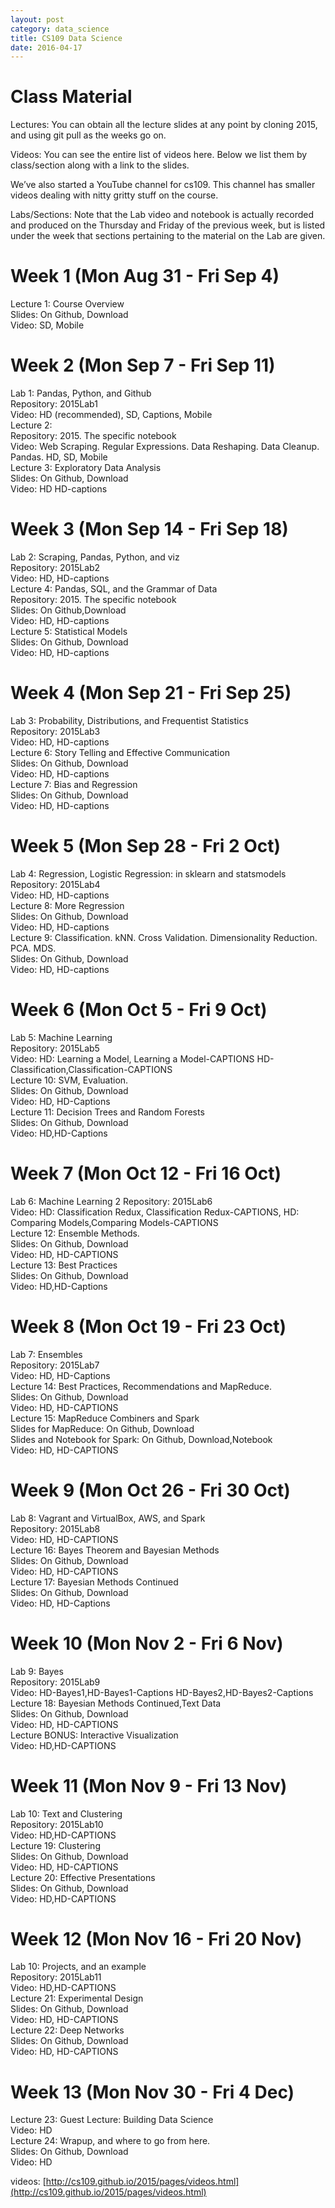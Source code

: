 ```yaml
---
layout: post
category: data_science 
title: CS109 Data Science 
date: 2016-04-17
---
```



# Class Material    
Lectures: You can obtain all the lecture slides at any point by cloning 2015, and using git pull as the weeks go on.    

Videos: You can see the entire list of videos here. Below we list them by class/section along with a link to the slides.    

We’ve also started a YouTube channel for cs109. This channel has smaller videos dealing with nitty gritty stuff on the course.    

Labs/Sections: Note that the Lab video and notebook is actually recorded and produced on the Thursday and Friday of the previous week, but is listed under the week that sections pertaining to the material on the Lab are given.    

# Week 1 (Mon Aug 31 - Fri Sep 4)    
Lecture 1: Course Overview    
Slides: On Github, Download     
Video: SD, Mobile    


# Week 2 (Mon Sep 7 - Fri Sep 11)   
Lab 1: Pandas, Python, and Github    
Repository: 2015Lab1    
Video: HD (recommended), SD, Captions, Mobile    
Lecture 2:    
Repository: 2015. The specific notebook    
Video: Web Scraping. Regular Expressions. Data Reshaping. Data Cleanup. Pandas. HD, SD, Mobile    
Lecture 3: Exploratory Data Analysis    
Slides: On Github, Download    
Video: HD HD-captions    


# Week 3 (Mon Sep 14 - Fri Sep 18)    
Lab 2: Scraping, Pandas, Python, and viz    
Repository: 2015Lab2    
Video: HD, HD-captions    
Lecture 4: Pandas, SQL, and the Grammar of Data    
Repository: 2015. The specific notebook    
Slides: On Github,Download    
Video: HD, HD-captions    
Lecture 5: Statistical Models    
Slides: On Github, Download    
Video: HD, HD-captions    


# Week 4 (Mon Sep 21 - Fri Sep 25)    
Lab 3: Probability, Distributions, and Frequentist Statistics    
Repository: 2015Lab3    
Video: HD, HD-captions    
Lecture 6: Story Telling and Effective Communication    
Slides: On Github, Download    
Video: HD, HD-captions    
Lecture 7: Bias and Regression    
Slides: On Github, Download    
Video: HD, HD-captions    


# Week 5 (Mon Sep 28 - Fri 2 Oct)    
Lab 4: Regression, Logistic Regression: in sklearn and statsmodels    
Repository: 2015Lab4    
Video: HD, HD-captions    
Lecture 8: More Regression    
Slides: On Github, Download    
Video: HD, HD-captions    
Lecture 9: Classification. kNN. Cross Validation. Dimensionality Reduction. PCA. MDS.    
Slides: On Github, Download    
Video: HD, HD-captions    


# Week 6 (Mon Oct 5 - Fri 9 Oct)    
Lab 5: Machine Learning    
Repository: 2015Lab5    
Video: HD: Learning a Model, Learning a Model-CAPTIONS HD-Classification,Classification-CAPTIONS    
Lecture 10: SVM, Evaluation.    
Slides: On Github, Download    
Video: HD, HD-Captions    
Lecture 11: Decision Trees and Random Forests    
Slides: On Github, Download    
Video: HD,HD-Captions    


# Week 7 (Mon Oct 12 - Fri 16 Oct)    
Lab 6: Machine Learning 2
Repository: 2015Lab6    
Video: HD: Classification Redux, Classification Redux-CAPTIONS, HD: Comparing Models,Comparing Models-CAPTIONS    
Lecture 12: Ensemble Methods.    
Slides: On Github, Download    
Video: HD, HD-CAPTIONS    
Lecture 13: Best Practices        
Slides: On Github, Download    
Video: HD,HD-Captions    


# Week 8 (Mon Oct 19 - Fri 23 Oct)    
Lab 7: Ensembles    
Repository: 2015Lab7    
Video: HD, HD-Captions    
Lecture 14: Best Practices, Recommendations and MapReduce.    
Slides: On Github, Download    
Video: HD, HD-CAPTIONS    
Lecture 15: MapReduce Combiners and Spark    
Slides for MapReduce: On Github, Download    
Slides and Notebook for Spark: On Github, Download,Notebook    
Video: HD, HD-CAPTIONS    


# Week 9 (Mon Oct 26 - Fri 30 Oct)    
Lab 8: Vagrant and VirtualBox, AWS, and Spark    
Repository: 2015Lab8    
Video: HD, HD-CAPTIONS    
Lecture 16: Bayes Theorem and Bayesian Methods    
Slides: On Github, Download   
Video: HD, HD-CAPTIONS    
Lecture 17: Bayesian Methods Continued    
Slides: On Github, Download    
Video: HD, HD-Captions    


# Week 10 (Mon Nov 2 - Fri 6 Nov)    
Lab 9: Bayes    
Repository: 2015Lab9    
Video: HD-Bayes1,HD-Bayes1-Captions HD-Bayes2,HD-Bayes2-Captions    
Lecture 18: Bayesian Methods Continued,Text Data    
Slides: On Github, Download    
Video: HD, HD-CAPTIONS    
Lecture BONUS: Interactive Visualization    
Video: HD,HD-CAPTIONS    


# Week 11 (Mon Nov 9 - Fri 13 Nov)    
Lab 10: Text and Clustering    
Repository: 2015Lab10    
Video: HD,HD-CAPTIONS    
Lecture 19: Clustering    
Slides: On Github, Download    
Video: HD, HD-CAPTIONS    
Lecture 20: Effective Presentations    
Slides: On Github, Download    
Video: HD,HD-CAPTIONS    


# Week 12 (Mon Nov 16 - Fri 20 Nov)    
Lab 10: Projects, and an example    
Repository: 2015Lab11    
Video: HD,HD-CAPTIONS    
Lecture 21: Experimental Design    
Slides: On Github, Download    
Video: HD, HD-CAPTIONS    
Lecture 22: Deep Networks    
Slides: On Github, Download    
Video: HD, HD-CAPTIONS    


# Week 13 (Mon Nov 30 - Fri 4 Dec)    
Lecture 23: Guest Lecture: Building Data Science    
Video: HD    
Lecture 24: Wrapup, and where to go from here.    
Slides: On Github, Download    
Video: HD    


videos: [http://cs109.github.io/2015/pages/videos.html](http://cs109.github.io/2015/pages/videos.html)